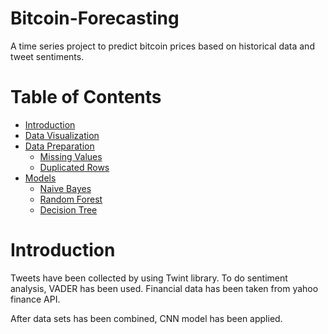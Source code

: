 # Bitcoin-Forecasting
A time series project to predict bitcoin prices based on historical data and tweet sentiments.

# Table of Contents

* [Introduction](#Introduction)
* [Data Visualization](#Data_Visualization)
* [Data Preparation](#Data_Preparation) 
   * [Missing Values](#Missing_Values)
   * [Duplicated Rows](#Duplicated_Rows)
* [Models](#Models) 
   * [Naive Bayes](#Naive_Bayes)
   * [Random Forest](#Random_Forest)
   * [Decision Tree](#Decision_Tree)



# Introduction <a class="anchor" id="Introduction"></a>






Tweets have been collected by using Twint library. To do sentiment analysis, VADER has been used.
Financial data has been taken from yahoo finance API.

After data sets has been combined, CNN model has been applied.
